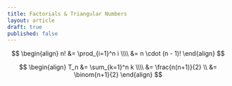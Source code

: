 ```yaml
---
title: Factorials & Triangular Numbers
layout: article
draft: true
published: false
---
```


$$
\begin{align}
  n! &= \prod_{i=1}^n i \\\\
     &= n \cdot (n - 1)!
\end{align}
$$

$$
\begin{align}
  T_n &= \sum_{k=1}^n k   \\\\
      &= \frac{n(n+1)}{2} \\
      &= \binom{n+1}{2}
\end{align}
$$
